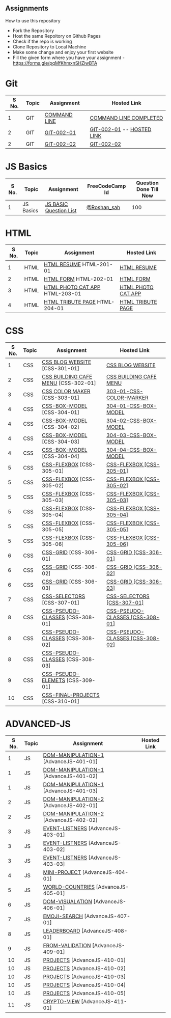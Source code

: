 ## Assignments

How to use this repository

- Fork the Repository
- Host the same Repoitory on Github Pages
- Check if the repo is working
- Clone Repository to Local Machine
- Make some change and enjoy your first website
- Fill the given form where you have your assignment - https://forms.gle/pqMfKhmxnSHZiwBTA

# Git

| S No. | Topic | Assignment                                                | Hosted Link |
| ----- | ----- | --------------------------------------------------------- | ----------- |
| 1     | GIT   | [COMMAND LINE](./0-Git/GIT-001-COMMANDLINE/ )            |    [COMMAND LINE COMPLETED](./0-Git/GIT-001-COMMANDLINE/ )      |
| 2     | GIT   | [GIT-002-01](./0-Git/GIT-002-GIT-PRACTICE/)              |      [GIT-002-01](https://github.com/roshansah1/Geekster-GIT) -- [HOSTED LINK](https://roshansah1.github.io/Geekster-GIT/second.txt)      |
| 2     | GIT   | [GIT-002-02](./0-Git/GIT-002-GIT-PRACTICE/)              |       [GIT-002-02](https://github.com/roshansah1/very-basic-resume)      |

# JS Basics

| S No. | Topic     | Assignment                                | FreeCodeCamp Id | Question Done Till Now |
| ----- | --------- | ----------------------------------------- | --------------- | --------------- |
| 1     | JS Basics | [JS BASIC Question List](./1-JS-BASICS/) |    [@Roshan_sah](https://www.freecodecamp.org/Roshan_sah)    |      100           |

# HTML

| S No. | Topic | Assignment                                              | Hosted Link |
| ----- | ----- | ------------------------------------------------------- | ----------- |
| 1     | HTML  | [HTML RESUME](./2-HTML/201-HTML-RESUME) HTML-201-01              |   [HTML RESUME](https://roshansah1.github.io/WebAssignment/2-HTML/201-HTML-RESUME/HTML-201-01/)          |
| 2     | HTML  | [HTML FORM](./2-HTML/202-HTML-FORM/)  HTML-202-01                 |    [HTML FORM](https://roshansah1.github.io/WebAssignment/2-HTML/202-HTML-FORM/HTML-202-02-Form/)         |
| 3     | HTML  | [HTML PHOTO CAT APP](./2-HTML/203-HTML-Photo-Cat-App/) HTML-203-01  |    [HTML PHOTO CAT APP](https://roshansah1.github.io/WebAssignment/2-HTML/203-HTML-Photo-Cat-App/HTML-203-01-CatApp/)        |
| 4     | HTML  | [HTML TRIBUTE PAGE](./2-HTML/204-HTML-TRIBUTE-PAGE/) HTML-204-01   |    [HTML TRIBUTE PAGE](https://roshansah1.github.io/WebAssignment/2-HTML/204-HTML-TRIBUTE-PAGE/HTML-204-02-TributePage/)         |

# CSS

| S No. | Topic | Assignment                                                               | Hosted Link |
| ----- | ----- | ------------------------------------------------------------------------ | ----------- |
| 1     | CSS   | [CSS BLOG WEBSITE](./3-CSS/301-CSS-BLOG-WEBSITE/) [CSS-301-01]               | [CSS BLOG WEBSITE](https://roshansah1.github.io/WebAssignment/3-CSS/301-CSS-BLOG-WEBSITE/CSS-301-01/)            |
| 2     | CSS   | [CSS BUILDING CAFE MENU](./3-CSS/302-CSS-Building-Cafe-Menu/)  [CSS-302-01]  |  [CSS BUILDING CAFE MENU](https://roshansah1.github.io/WebAssignment/3-CSS/302-CSS-Building-Cafe-Menu/CSS-302-01/)           |
| 3     | CSS   | [CSS COLOR MAKER](./3-CSS/303-CSS-COLOR-MARKER/)     [CSS-303-01]            |       [303-01-CSS-COLOR-MARKER](https://roshansah1.github.io/WebAssignment/3-CSS/303-CSS-COLOR-MARKER/CSS-303-01/)      |
| 4     | CSS   | [CSS-BOX-MODEL](./3-CSS/304-CSS-BOX-MODEL/)     [CSS-304-01]                 |  [304-01-CSS-BOX-MODEL](https://roshansah1.github.io/WebAssignment/3-CSS/304-CSS-BOX-MODEL/CSS-304-01/)           |
| 4     | CSS   | [CSS-BOX-MODEL](./3-CSS/304-CSS-BOX-MODEL/)     [CSS-304-02]                 |  [304-02-CSS-BOX-MODEL](https://roshansah1.github.io/WebAssignment/3-CSS/304-CSS-BOX-MODEL/CSS-304-02/)           |
| 4     | CSS   | [CSS-BOX-MODEL](./3-CSS/304-CSS-BOX-MODEL/)     [CSS-304-03]                 |    [304-03-CSS-BOX-MODEL](https://roshansah1.github.io/WebAssignment/3-CSS/304-CSS-BOX-MODEL/CSS-304-03/)         |
| 4     | CSS   | [CSS-BOX-MODEL](./3-CSS/304-CSS-BOX-MODEL/)     [CSS-304-04]                 |   [304-04-CSS-BOX-MODEL](https://roshansah1.github.io/WebAssignment/3-CSS/304-CSS-BOX-MODEL/CSS-304-04/)          |
| 5     | CSS   | [CSS-FLEXBOX](./3-CSS/305-CSS-Flexbox/)    [CSS-305-01]                      | [CSS-FLEXBOX [CSS-305-01]](https://roshansah1.github.io/WebAssignment/3-CSS/305-CSS-Flexbox/CSS-305-01/) |
| 5     | CSS   | [CSS-FLEXBOX](./3-CSS/305-CSS-Flexbox/)    [CSS-305-02]                      |     [CSS-FLEXBOX [CSS-305-02]](https://roshansah1.github.io/WebAssignment/3-CSS/305-CSS-Flexbox/CSS-305-02/)        |
| 5     | CSS   | [CSS-FLEXBOX](./3-CSS/305-CSS-Flexbox/)    [CSS-305-03]                      |    [CSS-FLEXBOX [CSS-305-03]](https://roshansah1.github.io/WebAssignment/3-CSS/305-CSS-Flexbox/CSS-305-03/)         |
| 5     | CSS   | [CSS-FLEXBOX](./3-CSS/305-CSS-Flexbox/)    [CSS-305-04]                      |    [CSS-FLEXBOX [CSS-305-04]](https://roshansah1.github.io/WebAssignment/3-CSS/305-CSS-Flexbox/CSS-305-04/)         |
| 5     | CSS   | [CSS-FLEXBOX](./3-CSS/305-CSS-Flexbox/)    [CSS-305-05]                      |    [CSS-FLEXBOX [CSS-305-05]](https://roshansah1.github.io/WebAssignment/3-CSS/305-CSS-Flexbox/CSS-305-05/)         |
| 5     | CSS   | [CSS-FLEXBOX](./3-CSS/305-CSS-Flexbox/)    [CSS-305-06]                      |      [CSS-FLEXBOX [CSS-305-06]](https://roshansah1.github.io/WebAssignment/3-CSS/305-CSS-Flexbox/CSS-305-06/)       |
| 6     | CSS   | [CSS-GRID](./3-CSS/306-CSS-Grid/)          [CSS-306-01]                      |   [CSS-GRID [CSS-306-01]](https://roshansah1.github.io/WebAssignment/3-CSS/306-CSS-Grid/CSS-306-01/)       |
| 6     | CSS   | [CSS-GRID](./3-CSS/306-CSS-Grid/)          [CSS-306-02]                      |   [CSS-GRID [CSS-306-02]](https://roshansah1.github.io/WebAssignment/3-CSS/306-CSS-Grid/CSS-306-02/)       |
| 6     | CSS   | [CSS-GRID](./3-CSS/306-CSS-Grid/)          [CSS-306-03]                      |   [CSS-GRID [CSS-306-03]](https://roshansah1.github.io/WebAssignment/3-CSS/306-CSS-Grid/CSS-306-03/)       |
| 7     | CSS   | [CSS-SELECTORS](./3-CSS/307-Advance-CSS-Selectors/)    [CSS-307-01]          |   [CSS-SELECTORS [CSS-307-01]](https://roshansah1.github.io/WebAssignment/3-CSS/307-Advance-CSS-Selectors/CSS-307-01/)       |
| 8     | CSS   | [CSS-PSEUDO-CLASSES](./3-CSS/308-CSS-Pseudo-Classes/)  [CSS-308-01]          |  [CSS-PSEUDO-CLASSES [CSS-308-01]](https://roshansah1.github.io/WebAssignment/3-CSS/308-CSS-Pseudo-Classes/CSS-308-01/)     |
| 8     | CSS   | [CSS-PSEUDO-CLASSES](./3-CSS/308-CSS-Pseudo-Classes/)  [CSS-308-02]          |  [CSS-PSEUDO-CLASSES [CSS-308-02]](https://roshansah1.github.io/WebAssignment/3-CSS/308-CSS-Pseudo-Classes/CSS-308-02/)           |
| 8     | CSS   | [CSS-PSEUDO-CLASSES](./3-CSS/308-CSS-Pseudo-Classes/)  [CSS-308-03]          |             |
| 9     | CSS   | [CSS-PSEUDO-ELEMETS](./3-CSS/309-CSS-Pseudo-Elements/) [CSS-309-01]          |             |
| 10    | CSS   | [CSS-FINAL-PROJECTS](./3-CSS/310-Final-MCT-Projects/)  [CSS-310-01]          |             |

# ADVANCED-JS

| S No. | Topic | Assignment                                                                | Hosted Link |
| ----- | ----- | ------------------------------------------------------------------------- | ----------- |
| 1     | JS    | [DOM-MANIPULATION-1](./4-Advance-JS/401-DOM-Manipulation/)  [AdvanceJS-401-01]             |             |
| 1     | JS    | [DOM-MANIPULATION-1](./4-Advance-JS/401-DOM-Manipulation/)  [AdvanceJS-401-02]             |             |
| 1     | JS    | [DOM-MANIPULATION-1](./4-Advance-JS/401-DOM-Manipulation/)  [AdvanceJS-401-03]             |             |
| 2     | JS    | [DOM-MANIPULATION-2](./4-Advance-JS/402-DOM-Manipulation/)  [AdvanceJS-402-01]             |             |
| 2     | JS    | [DOM-MANIPULATION-2](./4-Advance-JS/402-DOM-Manipulation/)  [AdvanceJS-402-02]             |             |
| 3     | JS    | [EVENT-LISTNERS](./4-Advance-JS/403-Event-Listeners/)       [AdvanceJS-403-01]           |             |
| 3     | JS    | [EVENT-LISTNERS](./4-Advance-JS/403-Event-Listeners/)       [AdvanceJS-403-02]           |             |
| 3     | JS    | [EVENT-LISTNERS](./4-Advance-JS/403-Event-Listeners/)       [AdvanceJS-403-03]           |             |
| 4     | JS    | [MINI-PROJECT](./4-Advance-JS/404-Mini-Project-Solar%20System/)   [AdvanceJS-404-01]       |             |
| 5     | JS    | [WORLD-COUNTRIES](./4-Advance-JS/405-WorldCountries-Data-Visualization/) [AdvanceJS-405-01] |             |
| 6     | JS    | [DOM-VISUALATION](./4-Advance-JS/406-Data-visualization/)     [AdvanceJS-406-01]          |             |
| 7     | JS    | [EMOJI-SEARCH](./4-Advance-JS/407-Emoji-search/)              [AdvanceJS-407-01]           |             |
| 8     | JS    | [LEADERBOARD](./4-Advance-JS/408-leaderboard/)    [AdvanceJS-408-01]                       |             |
| 9     | JS    | [FROM-VALIDATION](./4-Advance-JS/409-form-validation/)          [AdvanceJS-409-01]         |             |
| 10    | JS    | [PROJECTS](./4-Advance-JS/410-Projects/)             [AdvanceJS-410-01]                    |             |
| 10    | JS    | [PROJECTS](./4-Advance-JS/410-Projects/)             [AdvanceJS-410-02]                    |             |
| 10    | JS    | [PROJECTS](./4-Advance-JS/410-Projects/)             [AdvanceJS-410-03]                    |             |
| 10    | JS    | [PROJECTS](./4-Advance-JS/410-Projects/)             [AdvanceJS-410-04]                    |             |
| 10    | JS    | [PROJECTS](./4-Advance-JS/410-Projects/)             [AdvanceJS-410-05]                    |             |
| 11    | JS    | [CRYPTO-VIEW](./4-Advance-JS/411-crypto-view/)         [AdvanceJS-411-01]                  |             |
